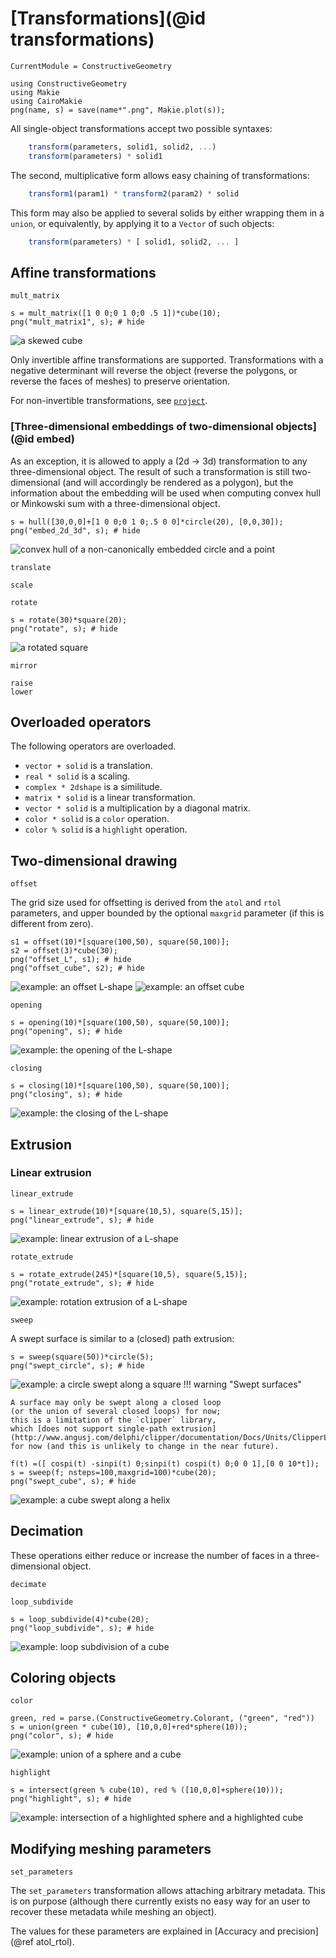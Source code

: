 # [Transformations](@id transformations)
```@meta
CurrentModule = ConstructiveGeometry
```
```@setup 0
using ConstructiveGeometry
using Makie
using CairoMakie
png(name, s) = save(name*".png", Makie.plot(s));
```

All single-object transformations accept two possible syntaxes:
```julia
    transform(parameters, solid1, solid2, ...)
    transform(parameters) * solid1
```
The second, multiplicative form allows easy chaining of transformations:
```julia
    transform1(param1) * transform2(param2) * solid
```
This form may also be applied to several solids by either wrapping them in a
`union`, or equivalently, by applying it to a `Vector` of such objects:
```julia
    transform(parameters) * [ solid1, solid2, ... ]
```

## Affine transformations
```@docs
mult_matrix
```
```@repl 0
s = mult_matrix([1 0 0;0 1 0;0 .5 1])*cube(10);
png("mult_matrix1", s); # hide
```
![a skewed cube](mult_matrix1.png)

Only invertible affine transformations are supported.
Transformations with a negative determinant will reverse the object
(reverse the polygons, or reverse the faces of meshes)
to preserve orientation.

For non-invertible transformations, see [`project`](@ref).

### [Three-dimensional embeddings of two-dimensional objects](@id embed)
As an exception, it is allowed to apply a (2d -> 3d) transformation
to any three-dimensional object.
The result of such a transformation is still two-dimensional
(and will accordingly be rendered as a polygon),
but the information about the embedding will be used when computing
convex hull or Minkowski sum with a three-dimensional object.

```@repl 0
s = hull([30,0,0]+[1 0 0;0 1 0;.5 0 0]*circle(20), [0,0,30]);
png("embed_2d_3d", s); # hide
```
![convex hull of a non-canonically embedded circle and a point](embed_2d_3d.png)



```@docs
translate
```
```@docs
scale
```
```@docs
rotate
```
```@repl 0
s = rotate(30)*square(20);
png("rotate", s); # hide
```
![a rotated square](rotate.png)
```@docs
mirror
```
```@docs
raise
lower
```
## Overloaded operators

The following operators are overloaded.

 - `vector + solid` is a translation.
 - `real * solid` is a scaling.
 - `complex * 2dshape` is a similitude.
 - `matrix * solid` is a linear transformation.
 - `vector * solid` is a multiplication by a diagonal matrix.
 - `color * solid` is a `color` operation.
 - `color % solid` is a `highlight` operation.

## Two-dimensional drawing
```@docs
offset
```
The grid size used for offsetting
is derived from the `atol` and `rtol` parameters,
and upper bounded by the optional `maxgrid` parameter
(if this is different from zero).

```@repl 0
s1 = offset(10)*[square(100,50), square(50,100)];
s2 = offset(3)*cube(30);
png("offset_L", s1); # hide
png("offset_cube", s2); # hide
```
![example: an offset L-shape](offset_L.png)
![example: an offset cube](offset_cube.png)
```@docs
opening
```
```@repl 0
s = opening(10)*[square(100,50), square(50,100)];
png("opening", s); # hide
```
![example: the opening of the L-shape](opening.png)
```@docs
closing
```
```@repl 0
s = closing(10)*[square(100,50), square(50,100)];
png("closing", s); # hide
```
![example: the closing of the L-shape](closing.png)

## Extrusion
### Linear extrusion
```@docs
linear_extrude
```
```@repl 0
s = linear_extrude(10)*[square(10,5), square(5,15)];
png("linear_extrude", s); # hide
```
![example: linear extrusion of a L-shape](linear_extrude.png)
```@docs
rotate_extrude
```
```@repl 0
s = rotate_extrude(245)*[square(10,5), square(5,15)];
png("rotate_extrude", s); # hide
```
![example: rotation extrusion of a L-shape](rotate_extrude.png)
```@docs
sweep
```

A swept surface is similar to a (closed) path extrusion:

```@repl 0
s = sweep(square(50))*circle(5);
png("swept_circle", s); # hide
```
![example: a circle swept along a square](swept_circle.png)
!!! warning "Swept surfaces"

    A surface may only be swept along a closed loop
    (or the union of several closed loops) for now;
    this is a limitation of the `clipper` library,
    which [does not support single-path extrusion](http://www.angusj.com/delphi/clipper/documentation/Docs/Units/ClipperLib/Types/EndType.htm)
    for now (and this is unlikely to change in the near future).

```@repl 0
f(t) =([ cospi(t) -sinpi(t) 0;sinpi(t) cospi(t) 0;0 0 1],[0 0 10*t]);
s = sweep(f; nsteps=100,maxgrid=100)*cube(20);
png("swept_cube", s); # hide

```
![example: a cube swept along a helix](swept_cube.png)

## Decimation

These operations either reduce or increase the number of faces in
a three-dimensional object.

```@docs
decimate
```
```@docs
loop_subdivide
```
```@repl 0
s = loop_subdivide(4)*cube(20);
png("loop_subdivide", s); # hide
```
![example: loop subdivision of a cube](loop_subdivide.png)

## Coloring objects

```@docs
color
```
```@repl 0
green, red = parse.(ConstructiveGeometry.Colorant, ("green", "red"))
s = union(green * cube(10), [10,0,0]+red*sphere(10));
png("color", s); # hide
```
![example: union of a sphere and a cube](color.png)

```@docs
highlight
```
```@repl 0
s = intersect(green % cube(10), red % ([10,0,0]+sphere(10)));
png("highlight", s); # hide
```
![example: intersection of a highlighted sphere and a highlighted cube](highlight.png)

## Modifying meshing parameters
```@docs
set_parameters
```

The `set_parameters` transformation allows attaching arbitrary metadata.
This is on purpose (although there currently exists no easy way
for an user to recover these metadata while meshing an object).

The values for these parameters are explained in [Accuracy and
precision](@ref atol_rtol).

